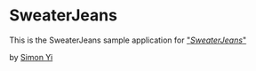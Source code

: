 # SweaterJeans

This is the SweaterJeans sample application for ["*SweaterJeans*"](http://www.sweaterjeans.com)

by [Simon Yi](http://www.linkedin.com/in/simonkyi)